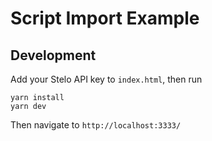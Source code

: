 # Script Import Example

## Development

Add your Stelo API key to `index.html`, then run

```
yarn install
yarn dev
```

Then navigate to `http://localhost:3333/`
